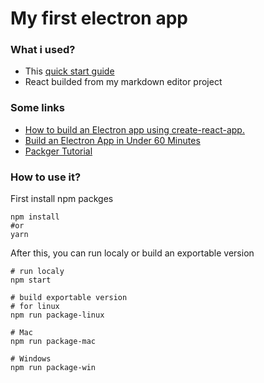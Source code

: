 # My first electron app

### What i used?

- This [quick start guide](https://github.com/electron/electron-quick-start)
- React builded from my markdown editor project

### Some links

- [How to build an Electron app using create-react-app.](https://medium.freecodecamp.org/building-an-electron-application-with-create-react-app-97945861647c)
- [Build an Electron App in Under 60 Minutes](https://www.youtube.com/watch?v=kN1Czs0m1SU)
- [Packger Tutorial](https://www.christianengvall.se/electron-packager-tutorial/)

### How to use it?

First install npm packges
```shell
npm install
#or
yarn
```

After this, you can run localy or build an exportable version
```
# run localy
npm start

# build exportable version
# for linux
npm run package-linux

# Mac
npm run package-mac

# Windows
npm run package-win
```

